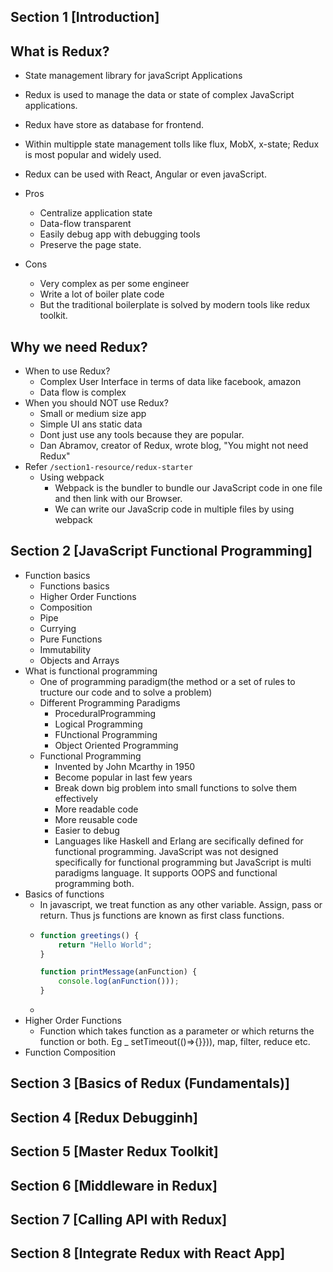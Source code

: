 ## Section 1 [Introduction]

## What is Redux?

- State management library for javaScript Applications
- Redux is used to manage the data or state of complex JavaScript applications.
- Redux have store as database for frontend.
- Within multipple state management tolls like flux, MobX, x-state; Redux is most popular and widely used.
- Redux can be used with React, Angular or even javaScript.
- Pros

  - Centralize application state
  - Data-flow transparent
  - Easily debug app with debugging tools
  - Preserve the page state.
- Cons

  - Very complex as per some engineer
  - Write a lot of boiler plate code
  - But the traditional boilerplate is solved by modern tools like redux toolkit.

## Why we need Redux?

- When to use Redux?
  - Complex User Interface in terms of data like facebook, amazon
  - Data flow is complex
- When you should NOT use Redux?
  - Small or medium size app
  - Simple UI ans static data
  - Dont just use any tools because they are popular.
  - Dan Abramov, creator of Redux, wrote blog, "You might not need Redux"
- Refer `/section1-resource/redux-starter`
  - Using webpack
    - Webpack is the bundler to bundle our JavaScript code in one file and then link with our Browser.
    - We can write our JavaScrip code in multiple files by using webpack

## Section 2 [JavaScript Functional Programming]

- Function basics
  - Functions basics
  - Higher Order Functions
  - Composition
  - Pipe
  - Currying
  - Pure Functions
  - Immutability
  - Objects and Arrays
- What is functional programming
  - One of programming paradigm(the method or a set of rules to tructure our code and to solve a problem)
  - Different Programming Paradigms
    - ProceduralProgramming
    - Logical Programming
    - FUnctional Programming
    - Object Oriented Programming
  - Functional Programming
    - Invented by John Mcarthy in 1950
    - Become popular in last few years
    - Break down big problem into small functions to solve them effectively
    - More readable code
    - More reusable code
    - Easier to debug
    - Languages like Haskell and Erlang are secifically defined for functional programming. JavaScript was not designed specifically for functional programming but JavaScript is multi paradigms language. It supports OOPS and functional programming both.
- Basics of functions
  - In javascript, we treat function as any other variable. Assign, pass or return. Thus js functions are known as first class functions.
  - ```javascript
    function greetings() {
    	return "Hello World";
    }

    function printMessage(anFunction) {
    	console.log(anFunction()));
    }
    ```
  - 
- Higher Order Functions
  - Function which takes function as a parameter or which returns the function or both. Eg _ setTimeout(()=>{}})), map, filter, reduce etc.
- Function Composition

## Section 3 [Basics of Redux (Fundamentals)]

## Section 4 [Redux Debugginh]

## Section 5 [Master Redux Toolkit]

## Section 6 [Middleware in Redux]

## Section 7 [Calling API with Redux]

## Section 8 [Integrate Redux with React App]
